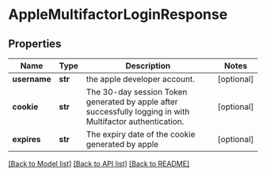 # AppleMultifactorLoginResponse

## Properties
Name | Type | Description | Notes
------------ | ------------- | ------------- | -------------
**username** | **str** | the apple developer account. | [optional] 
**cookie** | **str** | The 30-day session Token generated by apple after successfully logging in with Multifactor authentication. | [optional] 
**expires** | **str** | The expiry date of the cookie generated by apple | [optional] 

[[Back to Model list]](../README.md#documentation-for-models) [[Back to API list]](../README.md#documentation-for-api-endpoints) [[Back to README]](../README.md)

